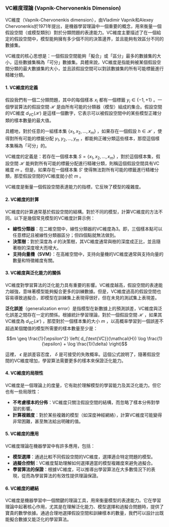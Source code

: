 ### VC維度理論 (Vapnik-Chervonenkis Dimension)

VC維度（Vapnik-Chervonenkis dimension），由Vladimir Vapnik和Alexey Chervonenkis於1971年提出，是機器學習理論中一個重要的概念，用來衡量一個假設空間（或模型類別）對於分類問題的表達能力。VC維度主要描述了在一個給定的假設空間中，模型能夠擁有多少個不同的決策邊界，並且能夠有效區分不同的數據集。

VC維度的核心思想是：一個假設空間能夠「擬合」或「區分」最多的數據集的大小，這些數據集稱為「可分」數據集。具體來說，VC維度是指能夠被某個假設空間分類的最大數據集的大小，並且該假設空間可以對該數據集的所有可能標籤進行精確分類。

#### 1. **VC維度的定義**

假設我們有一個二分類問題，其中的每個樣本  $`x_i`$  都有一個標籤  $`y_i \in \{ -1, +1 \}`$ 。一個學習算法的假設空間  $`\mathcal{H}`$  是由所有可能的分類器（模型）組成的集合。假設空間的VC維度  $`d_{\text{VC}}(\mathcal{H})`$  是這樣一個數字，它表示可以被假設空間中的某些模型正確分類的樣本數量的最大值。

具體地，對於任意的一組樣本集  $`\{x_1, x_2, \dots, x_m\}`$ ，如果存在一個假設  $`h \in \mathcal{H}`$ ，使得對所有可能的標籤分配  $`y_1, y_2, \dots, y_m`$ ，都能夠正確分類這些樣本，那麼這個樣本集稱為「可分」的。

VC維度的定義是：若存在一個樣本集  $`S = \{x_1, x_2, \dots, x_m\}`$ ，對於這個樣本集，假設空間  $`\mathcal{H}`$  能夠對所有可能的標籤分配進行精確分類，則稱這個假設空間具有VC維度  $`m`$ 。但是，如果存在一個樣本集  $`S'`$  使得無法對所有可能的標籤進行精確分類，那麼假設空間的VC維度就小於  $`m`$ 。

VC維度是衡量一個假設空間表達能力的指標，它反映了模型的複雜度。

#### 2. **VC維度的計算**

VC維度的計算通常基於假設空間的結構。對於不同的模型，計算VC維度的方法不同。以下是幾個常見模型的VC維度計算示例：

- **線性分類器**：在二維空間中，線性分類器的VC維度為3。即，三個樣本點可以任意標記且被線性分類器區分；但四個點就無法做到。
- **決策樹**：對於深度為  $`d`$  的決策樹，其VC維度通常與樹的深度成正比，並且隨著樹的深度增大而增大。
- **支持向量機（SVM）**：在高維空間中，支持向量機的VC維度通常與支持向量的數量和特徵維度有關。

#### 3. **VC維度與泛化能力的關係**

VC維度對學習算法的泛化能力具有重要的影響。VC維度越高，假設空間的表達能力越強，意味著模型能夠擬合更多的訓練數據。但是，VC維度過高的假設空間也容易導致過擬合，即模型在訓練集上表現得很好，但在未見的測試集上表現差。

**泛化誤差**（generalization error）是指模型在新數據上的預測誤差，VC維度與泛化誤差之間存在一定的關係。根據統計學習理論，對於一個假設空間  $`\mathcal{H}`$ ，如果其VC維度為  $`d_{\text{VC}}(\mathcal{H})`$ ，那麼對於一個樣本集的大小  $`m`$ ，以高概率學習到一個誤差不超過某個閾值的模型所需要的樣本數量至少是：

```math
m \geq \frac{1}{\epsilon^2} \left( d_{\text{VC}}(\mathcal{H}) \log \frac{1}{\epsilon} + \log \frac{1}{\delta} \right)
```

這裡， $`\epsilon`$  是誤差容忍度， $`\delta`$  是可接受的失敗概率。這個公式說明了，隨著假設空間的VC維度增加，學習算法需要更多的樣本來保證泛化能力。

#### 4. **VC維度的局限性**

VC維度是一個理論上的度量，它有助於理解模型的學習能力及其泛化能力。但它也有一些局限性：
- **不考慮樣本的分佈**：VC維度只關注假設空間的結構，而忽略了樣本分佈對學習的影響。
- **計算複雜度**：對於某些複雜的模型（如深度神經網絡），計算VC維度可能變得非常困難，甚至無法給出明確的值。

#### 5. **VC維度的應用**

VC維度理論在機器學習中有許多應用，包括：
- **模型選擇**：通過比較不同假設空間的VC維度，選擇適合特定問題的模型。
- **過擬合控制**：VC維度幫助理解如何選擇適當的模型複雜度來避免過擬合。
- **學習算法的保證**：根據VC維度，可以推導出學習算法在大多數情況下的表現，從而為學習算法的有效性提供理論保證。

#### 6. **VC維度的總結**

VC維度是機器學習中一個關鍵的理論工具，用來衡量模型的表達能力。它在學習理論中起著核心作用，尤其是在理解泛化能力、模型選擇和過擬合問題時，提供了寶貴的數學依據。通過合理地選擇假設空間和訓練樣本的數量，我們可以設計出既能擬合數據又能泛化的學習算法。